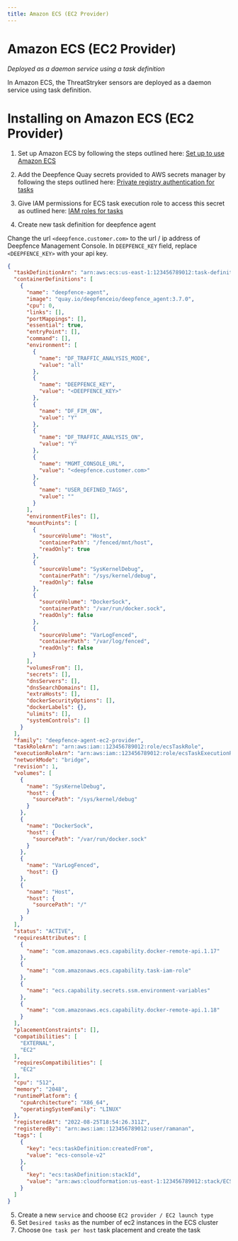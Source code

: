 ```yaml
---
title: Amazon ECS (EC2 Provider)
---
```


# Amazon ECS (EC2 Provider)

*Deployed as a daemon service using a task definition*

In Amazon ECS, the ThreatStryker sensors are deployed as a daemon service using task definition.


# Installing on Amazon ECS (EC2 Provider)

1. Set up Amazon ECS by following the steps outlined here: [Set up to use Amazon ECS](https://docs.aws.amazon.com/AmazonECS/latest/developerguide/get-set-up-for-amazon-ecs.html)

2. Add the Deepfence Quay secrets provided to AWS secrets manager by following the steps outlined here: [Private registry authentication for tasks](https://docs.aws.amazon.com/AmazonECS/latest/developerguide/private-auth.html)

3. Give IAM permissions for ECS task execution role to access this secret as outlined here: [IAM roles for tasks](https://docs.aws.amazon.com/AmazonECS/latest/userguide/task-iam-roles.html)

4. Create new task definition for deepfence agent

Change the url `<deepfence.customer.com>` to the url / ip address of Deepfence Management Console.
In `DEEPFENCE_KEY` field, replace `<DEEPFENCE_KEY>` with your api key.

```json
{
  "taskDefinitionArn": "arn:aws:ecs:us-east-1:123456789012:task-definition/deepfence-agent-ec2-provider:1",
  "containerDefinitions": [
    {
      "name": "deepfence-agent",
      "image": "quay.io/deepfenceio/deepfence_agent:3.7.0",
      "cpu": 0,
      "links": [],
      "portMappings": [],
      "essential": true,
      "entryPoint": [],
      "command": [],
      "environment": [
        {
          "name": "DF_TRAFFIC_ANALYSIS_MODE",
          "value": "all"
        },
        {
          "name": "DEEPFENCE_KEY",
          "value": "<DEEPFENCE_KEY>"
        },
        {
          "name": "DF_FIM_ON",
          "value": "Y"
        },
        {
          "name": "DF_TRAFFIC_ANALYSIS_ON",
          "value": "Y"
        },
        {
          "name": "MGMT_CONSOLE_URL",
          "value": "<deepfence.customer.com>"
        },
        {
          "name": "USER_DEFINED_TAGS",
          "value": ""
        }
      ],
      "environmentFiles": [],
      "mountPoints": [
        {
          "sourceVolume": "Host",
          "containerPath": "/fenced/mnt/host",
          "readOnly": true
        },
        {
          "sourceVolume": "SysKernelDebug",
          "containerPath": "/sys/kernel/debug",
          "readOnly": false
        },
        {
          "sourceVolume": "DockerSock",
          "containerPath": "/var/run/docker.sock",
          "readOnly": false
        },
        {
          "sourceVolume": "VarLogFenced",
          "containerPath": "/var/log/fenced",
          "readOnly": false
        }
      ],
      "volumesFrom": [],
      "secrets": [],
      "dnsServers": [],
      "dnsSearchDomains": [],
      "extraHosts": [],
      "dockerSecurityOptions": [],
      "dockerLabels": {},
      "ulimits": [],
      "systemControls": []
    }
  ],
  "family": "deepfence-agent-ec2-provider",
  "taskRoleArn": "arn:aws:iam::123456789012:role/ecsTaskRole",
  "executionRoleArn": "arn:aws:iam::123456789012:role/ecsTaskExecutionRole",
  "networkMode": "bridge",
  "revision": 1,
  "volumes": [
    {
      "name": "SysKernelDebug",
      "host": {
        "sourcePath": "/sys/kernel/debug"
      }
    },
    {
      "name": "DockerSock",
      "host": {
        "sourcePath": "/var/run/docker.sock"
      }
    },
    {
      "name": "VarLogFenced",
      "host": {}
    },
    {
      "name": "Host",
      "host": {
        "sourcePath": "/"
      }
    }
  ],
  "status": "ACTIVE",
  "requiresAttributes": [
    {
      "name": "com.amazonaws.ecs.capability.docker-remote-api.1.17"
    },
    {
      "name": "com.amazonaws.ecs.capability.task-iam-role"
    },
    {
      "name": "ecs.capability.secrets.ssm.environment-variables"
    },
    {
      "name": "com.amazonaws.ecs.capability.docker-remote-api.1.18"
    }
  ],
  "placementConstraints": [],
  "compatibilities": [
    "EXTERNAL",
    "EC2"
  ],
  "requiresCompatibilities": [
    "EC2"
  ],
  "cpu": "512",
  "memory": "2048",
  "runtimePlatform": {
    "cpuArchitecture": "X86_64",
    "operatingSystemFamily": "LINUX"
  },
  "registeredAt": "2022-08-25T18:54:26.311Z",
  "registeredBy": "arn:aws:iam::123456789012:user/ramanan",
  "tags": [
    {
      "key": "ecs:taskDefinition:createdFrom",
      "value": "ecs-console-v2"
    },
    {
      "key": "ecs:taskDefinition:stackId",
      "value": "arn:aws:cloudformation:us-east-1:123456789012:stack/ECS-Console-V2-TaskDefinition-963c59cc-3250-4788-b15d-84f17dad97a5/53cdad80-24a7-11ed-bf9c-0e400f5becdb"
    }
  ]
}
```

5. Create a new `service` and choose `EC2 provider / EC2 launch type`
6. Set `Desired tasks` as the number of ec2 instances in the ECS cluster
7. Choose `One task per host` task placement and create the task
